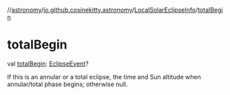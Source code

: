 //[astronomy](../../../index.md)/[io.github.cosinekitty.astronomy](../index.md)/[LocalSolarEclipseInfo](index.md)/[totalBegin](total-begin.md)

# totalBegin

val [totalBegin](total-begin.md): [EclipseEvent](../-eclipse-event/index.md)?

If this is an annular or a total eclipse, the time and Sun altitude when annular/total phase begins; otherwise null.
